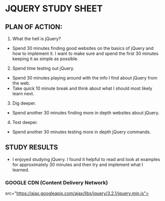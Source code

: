 # JQUERY STUDY SHEET

## PLAN OF ACTION:

1. What the hell is jQuery?
  * Spend 30 minutes finding good websites on the basics of jQuery and how to implement it.  I want to make sure and spend the first 30 minutes keeping it as simple as possible.  

2. Spend time testing out jQuery.
  * Spend 30 minutes playing around with the info I find about jQuery from the web.
  * Take quick 10 minute break and think about what I should most likely learn next.

3. Dig deeper.
  * Spend another 30 minutes finding more in depth websites about jQuery.

4. Test deeper.
  * Spend another 30 minutes testing more in depth jQuery commands.

## STUDY RESULTS
  * I enjoyed studying jQuery.  I found it helpful to read and look at examples for approximately 30 minutes and then try and implement what I learned.

### GOOGLE CDN (Content Delivery Network)
src="https://ajax.googleapis.com/ajax/libs/jquery/3.2.1/jquery.min.js">